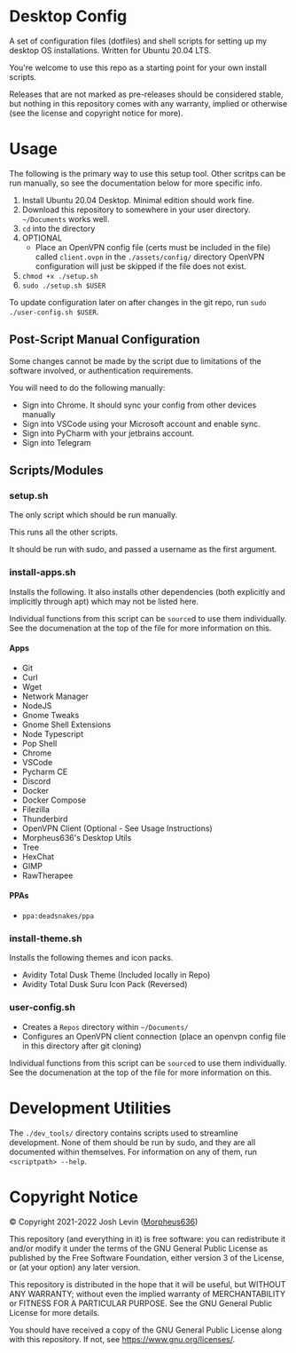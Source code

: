 # Desktop Config
A set of configuration files (dotfiles) and shell scripts for setting up my desktop OS installations. Written for Ubuntu 20.04 LTS.

You're welcome to use this repo as a starting point for your own install scripts. 

Releases that are not marked as pre-releases should be considered stable, but nothing in this repository comes with any warranty,
implied or otherwise (see the license and copyright notice for more).

# Usage
The following is the primary way to use this setup tool. Other scritps can be
run manually, so see the documentation below for more specific info.

1. Install Ubuntu 20.04 Desktop. Minimal edition should work fine.
2. Download this repository to somewhere in your user directory. `~/Documents` works well.
3. `cd` into the directory
4. OPTIONAL
    - Place an OpenVPN config file (certs must be included in the file) called `client.ovpn` in the `./assets/config/` directory
    OpenVPN configuration will just be skipped if the file does not exist.
5. `chmod +x ./setup.sh`
6. `sudo ./setup.sh $USER`

To update configuration later on after changes in the git repo, run `sudo ./user-config.sh $USER`.

## Post-Script Manual Configuration
Some changes cannot be made by the script due to limitations of the software involved, or authentication requirements. 

You will need to do the following manually:
- Sign into Chrome. It should sync your config from other devices manually
- Sign into VSCode using your Microsoft account and enable sync.
- Sign into PyCharm with your jetbrains account.
- Sign into Telegram

## Scripts/Modules
### setup.sh
The only script which should be run manually. 

This runs all the other scripts.

It should be run with sudo, and passed a username as the first argument.

### install-apps.sh
Installs the following. It also installs other dependencies (both explicitly 
and implicitly through apt) which may not be listed here.

Individual functions from this script can be `source`d to use them individually.
See the documenation at the top of the file for more information on this.
#### Apps
- Git
- Curl
- Wget
- Network Manager
- NodeJS
- Gnome Tweaks
- Gnome Shell Extensions
- Node Typescript
- Pop Shell
- Chrome
- VSCode
- Pycharm CE
- Discord
- Docker
- Docker Compose
- Filezilla
- Thunderbird
- OpenVPN Client (Optional - See Usage Instructions)
- Morpheus636's Desktop Utils
- Tree
- HexChat
- GIMP
- RawTherapee
#### PPAs
- `ppa:deadsnakes/ppa`

### install-theme.sh
Installs the following themes and icon packs.
- Avidity Total Dusk Theme (Included locally in Repo)
- Avidity Total Dusk Suru Icon Pack (Reversed)

### user-config.sh
- Creates a `Repos` directory within `~/Documents/`
- Configures an OpenVPN client connection (place an openvpn config file in this directory after git cloning)

Individual functions from this script can be `source`d to use them individually.
See the documenation at the top of the file for more information on this.

# Development Utilities
The `./dev_tools/` directory contains scripts used to streamline development.
None of them should be run by sudo, and they are all documented within themselves. For information on any of them, run `<scriptpath> --help`.

# Copyright Notice
© Copyright 2021-2022 Josh Levin ([Morpheus636](https://github.com/morpheus636))

This repository (and everything in it) is free software: you can redistribute it and/or modify
it under the terms of the GNU General Public License as published by
the Free Software Foundation, either version 3 of the License, or
(at your option) any later version.

This repository is distributed in the hope that it will be useful,
but WITHOUT ANY WARRANTY; without even the implied warranty of
MERCHANTABILITY or FITNESS FOR A PARTICULAR PURPOSE.  See the
GNU General Public License for more details.

You should have received a copy of the GNU General Public License
along with this repository.  If not, see <https://www.gnu.org/licenses/>.
